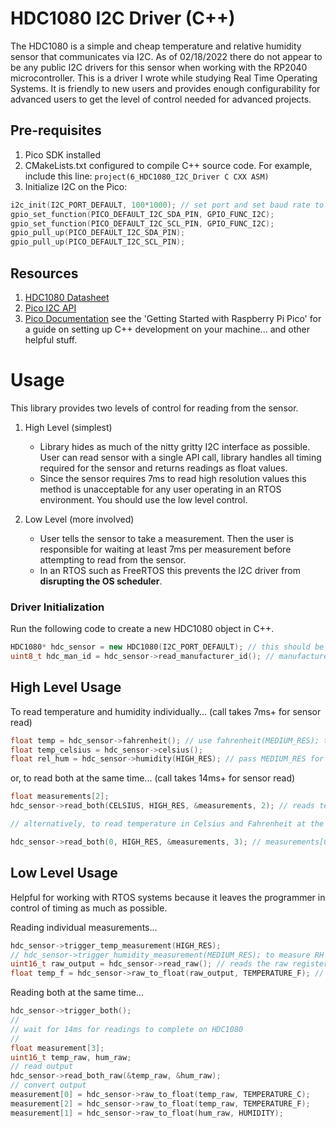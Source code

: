 # HDC1080 I2C Driver (C++)
The HDC1080 is a simple and cheap temperature and relative humidity sensor that communicates via I2C. As of 02/18/2022 there do not appear to be any public I2C drivers for this sensor when working with the RP2040 microcontroller. This is a driver I wrote while studying Real Time Operating Systems. It is friendly to new users and provides enough configurability for advanced users to get the level of control needed for advanced projects.

## Pre-requisites
1. Pico SDK installed
2. CMakeLists.txt configured to compile C++ source code. For example, include this line: `project(6_HDC1080_I2C_Driver C CXX ASM)`
3. Initialize I2C on the Pico:
```C++  
i2c_init(I2C_PORT_DEFAULT, 100*1000); // set port and set baud rate to 100kHz
gpio_set_function(PICO_DEFAULT_I2C_SDA_PIN, GPIO_FUNC_I2C);
gpio_set_function(PICO_DEFAULT_I2C_SCL_PIN, GPIO_FUNC_I2C);
gpio_pull_up(PICO_DEFAULT_I2C_SDA_PIN);
gpio_pull_up(PICO_DEFAULT_I2C_SCL_PIN);
```

## Resources
1. [HDC1080 Datasheet](https://www.ti.com/lit/ds/symlink/hdc1080.pdf?ts=1644618263104&ref_url=https%253A%252F%252Fwww.ti.com%252Fproduct%252FHDC1080)
2. [Pico I2C API](https://raspberrypi.github.io/pico-sdk-doxygen/group__hardware__i2c.html)
3. [Pico Documentation](https://www.raspberrypi.com/documentation/microcontrollers/rp2040.html) see the 'Getting Started with Raspberry Pi Pico' for a guide on setting up C++ development on your machine... and other helpful stuff.



# Usage
This library provides two levels of control for reading from the sensor. 
 1. High Level (simplest)
    * Library hides as much of the nitty gritty I2C interface as possible. User can read sensor with a single API call, library handles all timing required for the sensor and returns readings as float values.
    * Since the sensor requires 7ms to read high resolution values this method is unacceptable for any user operating in an RTOS environment. You should use the low level control.

2. Low Level (more involved)
    * User tells the sensor to take a measurement. Then the user is responsible for waiting at least 7ms per measurement before attempting to read from the sensor.
    * In an RTOS such as FreeRTOS this prevents the I2C driver from **disrupting the OS scheduler**.

### Driver Initialization
Run the following code to create a new HDC1080 object in C++.
```C++
HDC1080* hdc_sensor = new HDC1080(I2C_PORT_DEFAULT); // this should be either i2c0 (pico default) or i2c1, HDC1080() will use the pico default
uint8_t hdc_man_id = hdc_sensor->read_manufacturer_id(); // manufacturer ID is a good test, should always be 0x5449 (Texas Instruments)
```
    
## High Level Usage
To read temperature and humidity individually... (call takes 7ms+ for sensor read)
```C++
float temp = hdc_sensor->fahrenheit(); // use fahrenheit(MEDIUM_RES); to read a 11 bit output instead of 14 bit
float temp_celsius = hdc_sensor->celsius();
float rel_hum = hdc_sensor->humidity(HIGH_RES); // pass MEDIUM_RES for 11 bit, LOW_RES for 8 bit
```
  
or, to read both at the same time... (call takes 14ms+ for sensor read)
```C++
float measurements[2];
hdc_sensor->read_both(CELSIUS, HIGH_RES, &measurements, 2); // reads temperature in C, stores in measurements[0], humidity as percentage in index 1

// alternatively, to read temperature in Celsius and Fahrenheit at the same time...

hdc_sensor->read_both(0, HIGH_RES, &measurements, 3); // measurements[0] = C, [1] = RH, [2] = F
```
    
## Low Level Usage
Helpful for working with RTOS systems because it leaves the programmer in control of timing as much as possible.

Reading individual measurements...
```C++
hdc_sensor->trigger_temp_measurement(HIGH_RES);
// hdc_sensor->trigger_humidity_measurement(MEDIUM_RES); to measure RH
uint16_t raw_output = hdc_sensor->read_raw(); // reads the raw register value from I2C bus
float temp_f = hdc_sensor->raw_to_float(raw_output, TEMPERATURE_F); // TEMPERATURE_C for output in Celsius, HUMIDITY to get relative humidity
```
    
Reading both at the same time...
```C++
hdc_sensor->trigger_both();
//
// wait for 14ms for readings to complete on HDC1080
//
float measurement[3];
uint16_t temp_raw, hum_raw;
// read output
hdc_sensor->read_both_raw(&temp_raw, &hum_raw);
// convert output
measurement[0] = hdc_sensor->raw_to_float(temp_raw, TEMPERATURE_C);
measurement[2] = hdc_sensor->raw_to_float(temp_raw, TEMPERATURE_F);
measurement[1] = hdc_sensor->raw_to_float(hum_raw, HUMIDITY);
```

